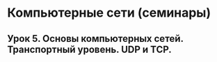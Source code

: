 # Компьютерные сети (семинары)
## Урок 5. Основы компьютерных сетей. Транспортный уровень. UDP и TCP.

